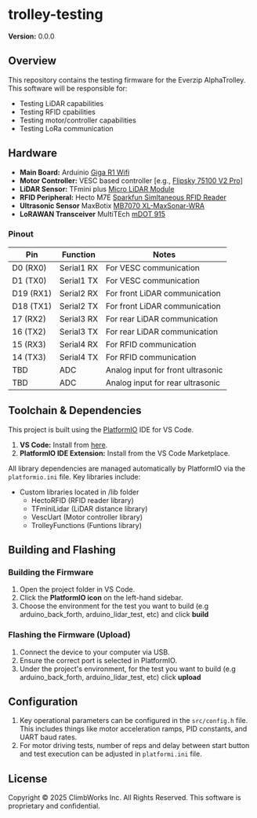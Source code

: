 # trolley-testing

**Version:** 0.0.0 

## Overview

This repository contains the testing firmware for the Everzip AlphaTrolley. This software will be responsible for: 
* Testing LiDAR capabilities
* Testing RFID cpabilities
* Testing motor/controller capabilities
* Testing LoRa communication


## Hardware 

* **Main Board:** Arduinio [Giga R1 Wifi](https://store.arduino.cc/products/giga-r1-wifi)
* **Motor Controller:** VESC based controller [e.g., [Flipsky 75100 V2 Pro](https://flipsky.net/collections/v75-series/products/75100-pro-v2-0-with-aluminum-pcb)]
* **LiDAR Sensor:** TFmini plus [Micro LiDAR Module](https://www.sparkfun.com/tfmini-plus-micro-lidar-module.html) 
* **RFID Peripheral:** Hecto M7E [Sparkfun Simltaneous RFID Reader](https://www.sparkfun.com/sparkfun-simultaneous-rfid-reader-m7e-hecto.html)
* **Ultrasonic Sensor** MaxBotix [MB7070 XL-MaxSonar-WRA](https://maxbotix.com/products/mb7070?variant=48771229581599)
* **LoRAWAN Transceiver** MultiTEch [mDOT 915](https://multitech.com/product/mtdot-programmable-rf-modules-915-mhz-us-2/)

### Pinout

| Pin       | Function   | Notes                             |
| --------- | ---------- | --------------------------------- |
| D0 (RX0)  | Serial1 RX | For VESC communication            |
| D1 (TX0)  | Serial1 TX | For VESC communication            |
| D19 (RX1) | Serial2 RX | For front LiDAR communication     |
| D18 (TX1) | Serial2 TX | For front LiDAR communication     |
| 17 (RX2)  | Serial3 RX | For rear LiDAR communication      |
| 16 (TX2)  | Serial3 TX | For rear LiDAR communication      |
| 15 (RX3)  | Serial4 RX | For RFID communication            |
| 14 (TX3)  | Serial4 TX | For RFID communication            |
| TBD       | ADC        | Analog input for front ultrasonic |
| TBD       | ADC        | Analog input for rear ultrasonic  |

## Toolchain & Dependencies

This project is built using the [PlatformIO](https://platformio.org/) IDE for VS Code.

1.  **VS Code:** Install from [here](https://code.visualstudio.com/).
2.  **PlatformIO IDE Extension:** Install from the VS Code Marketplace.


All library dependencies are managed automatically by PlatformIO via the `platformio.ini` file. Key libraries include:
* Custom libraries located in /lib folder
  - HectoRFID (RFID reader library)
  - TFminiLidar (LiDAR distance library)
  - VescUart (Motor controller library)
  - TrolleyFunctions (Funtions library)

## Building and Flashing

### Building the Firmware

1.  Open the project folder in VS Code.
2.  Click the **PlatformIO icon** on the left-hand sidebar.
3.  Choose the environment for the test you want to build (e.g arduino_back_forth, arduino_lidar_test, etc) and click **build**


### Flashing the Firmware (Upload)

1.  Connect the device to your computer via USB.
2.  Ensure the correct port is selected in PlatformIO.
3.  Under the project's environment, for the test you want to build (e.g arduino_back_forth, arduino_lidar_test, etc) click **upload**


## Configuration

1. Key operational parameters can be configured in the `src/config.h` file. This includes things like motor acceleration ramps, PID constants, and UART baud rates.
2. For motor driving tests, number of reps and delay between start button and test execution can be adjusted in `platformi.ini` file.

## License

Copyright © 2025 ClimbWorks Inc. All Rights Reserved. This software is proprietary and confidential.